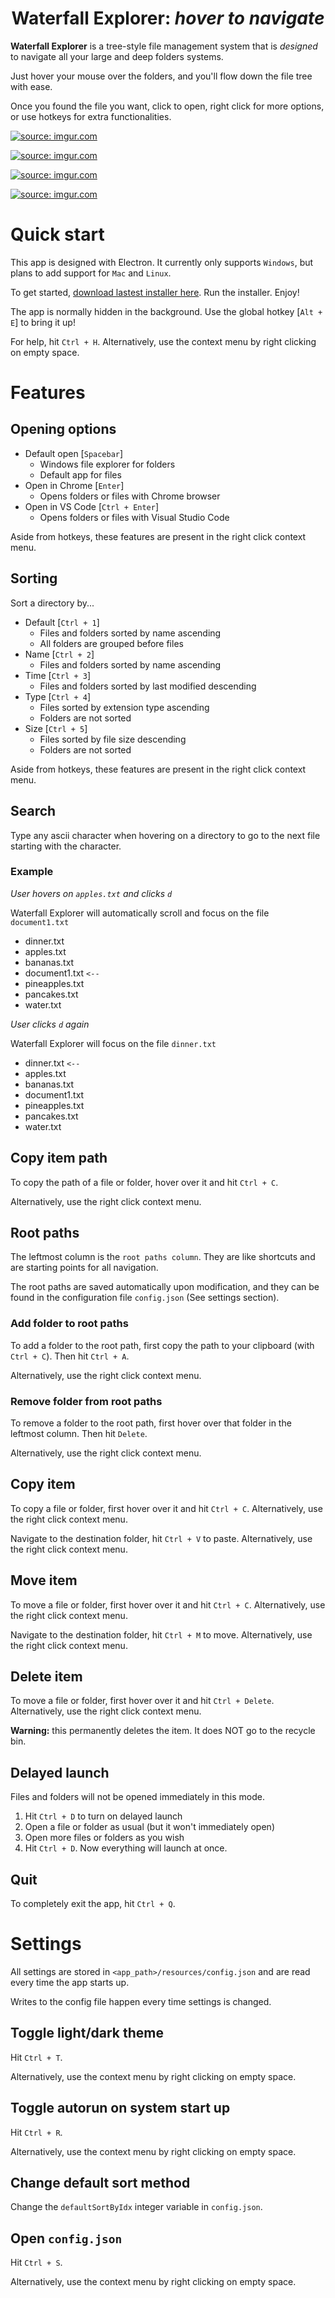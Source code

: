 <h1 align="center">Waterfall Explorer: <i>hover to navigate</i></h1>

**Waterfall Explorer** is a tree-style file management system that is _designed_ to navigate all your large and deep folders systems.

Just hover your mouse over the folders, and you'll flow down the file tree with ease.

Once you found the file you want, click to open, right click for more options, or use hotkeys for extra functionalities.

<a href="https://imgur.com/FP0ROfk"><img src="https://i.imgur.com/FP0ROfk.gif" title="source: imgur.com" /></a>

<a href="https://imgur.com/n8pFq9v"><img src="https://i.imgur.com/n8pFq9v.gif" title="source: imgur.com" /></a>

<a href="https://imgur.com/sPE6YIE"><img src="https://i.imgur.com/sPE6YIE.gif" title="source: imgur.com" /></a>

<a href="https://imgur.com/sGXeYkN"><img src="https://i.imgur.com/sGXeYkN.gif" title="source: imgur.com" /></a>

# Quick start

This app is designed with Electron. It currently only supports `Windows`, but plans to add support for `Mac` and `Linux`.

To get started, [download lastest installer here](https://github.com/SeanSun6814/WaterfallExplorer/tree/main/builds). Run the installer. Enjoy!

The app is normally hidden in the background. Use the global hotkey [`Alt + E`] to bring it up!

For help, hit `Ctrl + H`. Alternatively, use the context menu by right clicking on empty space.

# Features

## Opening options

- Default open [`Spacebar`]
  - Windows file explorer for folders
  - Default app for files
- Open in Chrome [`Enter`]
  - Opens folders or files with Chrome browser
- Open in VS Code [`Ctrl + Enter`]
  - Opens folders or files with Visual Studio Code

Aside from hotkeys, these features are present in the right click context menu.

## Sorting

Sort a directory by...

- Default [`Ctrl + 1`]
  - Files and folders sorted by name ascending
  - All folders are grouped before files
- Name [`Ctrl + 2`]
  - Files and folders sorted by name ascending
- Time [`Ctrl + 3`]
  - Files and folders sorted by last modified descending
- Type [`Ctrl + 4`]
  - Files sorted by extension type ascending
  - Folders are not sorted
- Size [`Ctrl + 5`]
  - Files sorted by file size descending
  - Folders are not sorted

Aside from hotkeys, these features are present in the right click context menu.

## Search

Type any ascii character when hovering on a directory to go to the next file starting with the character.

### Example

_User hovers on `apples.txt` and clicks `d`_

Waterfall Explorer will automatically scroll and focus on the file `document1.txt`

- dinner.txt
- apples.txt
- bananas.txt
- document1.txt `<--`
- pineapples.txt
- pancakes.txt
- water.txt

_User clicks `d` again_

Waterfall Explorer will focus on the file `dinner.txt`

- dinner.txt `<--`
- apples.txt
- bananas.txt
- document1.txt
- pineapples.txt
- pancakes.txt
- water.txt

## Copy item path

To copy the path of a file or folder, hover over it and hit `Ctrl + C`.

Alternatively, use the right click context menu.

## Root paths

The leftmost column is the `root paths column`. They are like shortcuts and are starting points for all navigation.

The root paths are saved automatically upon modification, and they can be found in the configuration file `config.json` (See settings section).

### Add folder to root paths

To add a folder to the root path, first copy the path to your clipboard (with `Ctrl + C`). Then hit `Ctrl + A`.

Alternatively, use the right click context menu.

### Remove folder from root paths

To remove a folder to the root path, first hover over that folder in the leftmost column. Then hit `Delete`.

Alternatively, use the right click context menu.

## Copy item

To copy a file or folder, first hover over it and hit `Ctrl + C`. Alternatively, use the right click context menu.

Navigate to the destination folder, hit `Ctrl + V` to paste. Alternatively, use the right click context menu.

## Move item

To move a file or folder, first hover over it and hit `Ctrl + C`. Alternatively, use the right click context menu.

Navigate to the destination folder, hit `Ctrl + M` to move. Alternatively, use the right click context menu.

## Delete item

To move a file or folder, first hover over it and hit `Ctrl + Delete`. Alternatively, use the right click context menu.

**Warning:** this permanently deletes the item. It does NOT go to the recycle bin.

## Delayed launch

Files and folders will not be opened immediately in this mode.

1. Hit `Ctrl + D` to turn on delayed launch
2. Open a file or folder as usual (but it won't immediately open)
3. Open more files or folders as you wish
4. Hit `Ctrl + D`. Now everything will launch at once.

## Quit

To completely exit the app, hit `Ctrl + Q`.

# Settings

All settings are stored in `<app_path>/resources/config.json` and are read every time the app starts up.

Writes to the config file happen every time settings is changed.

## Toggle light/dark theme

Hit `Ctrl + T`.

Alternatively, use the context menu by right clicking on empty space.

## Toggle autorun on system start up

Hit `Ctrl + R`.

Alternatively, use the context menu by right clicking on empty space.

## Change default sort method

Change the `defaultSortByIdx` integer variable in `config.json`.

## Open `config.json`

Hit `Ctrl + S`.

Alternatively, use the context menu by right clicking on empty space.
